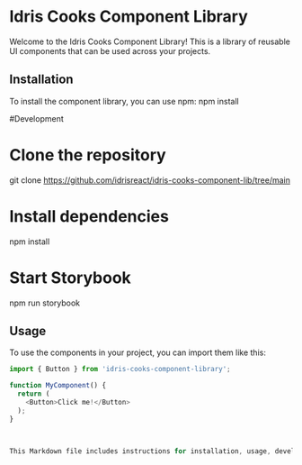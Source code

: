 # Idris Cooks Component Library

Welcome to the Idris Cooks Component Library! This is a library of reusable UI components that can be used across your projects.

## Installation

To install the component library, you can use npm:
npm install


#Development

# Clone the repository
git clone https://github.com/idrisreact/idris-cooks-component-lib/tree/main

# Install dependencies
npm install

# Start Storybook
npm run storybook




## Usage

To use the components in your project, you can import them like this:

```javascript
import { Button } from 'idris-cooks-component-library';

function MyComponent() {
  return (
    <Button>Click me!</Button>
  );
}



This Markdown file includes instructions for installation, usage, development, contributing, and licensing. It also includes a command to run Storybook using `npm run storybook`. You'll want to customize this file to match your specific library and its components.

